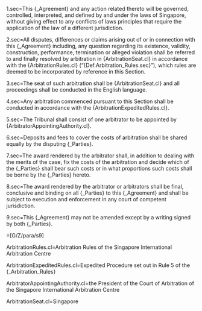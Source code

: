 1.sec=This {_Agreement} and any action related thereto will be governed, controlled, interpreted, and defined by and under the laws of Singapore, without giving effect to any conflicts of laws principles that require the application of the law of a different jurisdiction.

2.sec=All disputes, differences or claims arising out of or in connection with this {_Agreement} including, any question regarding its existence, validity, construction, performance, termination or alleged violation shall be referred to and finally resolved by arbitration in {ArbitrationSeat.cl} in accordance with the {ArbitrationRules.cl} (“{Def.Arbitration_Rules.sec}”), which rules are deemed to be incorporated by reference in this Section.

3.sec=The seat of such arbitration shall be {ArbitrationSeat.cl} and all proceedings shall be conducted in the English language.

4.sec=Any arbitration commenced pursuant to this Section shall be conducted in accordance with the {ArbitrationExpeditedRules.cl}.  

5.sec=The Tribunal shall consist of one arbitrator to be appointed by {ArbitratorAppointingAuthority.cl}.

6.sec=Deposits and fees to cover the costs of arbitration shall be shared equally by the disputing {_Parties}.

7.sec=The award rendered by the arbitrator shall, in addition to dealing with the merits of the case, fix the costs of the arbitration and decide which of the {_Parties} shall bear such costs or in what proportions such costs shall be borne by the {_Parties} hereto.

8.sec=The award rendered by the arbitrator or arbitrators shall be final, conclusive and binding on all {_Parties} to this {_Agreement} and shall be subject to execution and enforcement in any court of competent jurisdiction.

9.sec=This {_Agreement} may not be amended except by a writing signed by both {_Parties}.

=[G/Z/para/s9]

ArbitrationRules.cl=Arbitration Rules of the Singapore International Arbitration Centre

ArbitrationExpeditedRules.cl=Expedited Procedure set out in Rule 5 of the {_Arbitration_Rules}

ArbitratorAppointingAuthority.cl=the President of the Court of Arbitration of the Singapore International Arbitration Centre

ArbitrationSeat.cl=Singapore